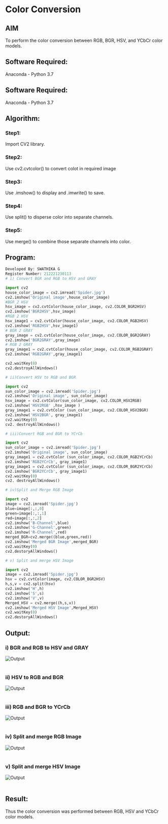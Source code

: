 # Color Conversion
## AIM
To perform the color conversion between RGB, BGR, HSV, and YCbCr color models.

## Software Required:
Anaconda - Python 3.7
## Software Required:
Anaconda - Python 3.7
## Algorithm:
### Step1:
Import CV2 library.
<br>
### Step2:
Use cv2.cvtcolor() to convert colot in required image
<br>
### Step3:
Use .imshow() to display and .imwrite() to save.
<br>
### Step4:
Use split() to disperse color into separate channels.
<br>
### Step5:
Use merge() to combine those separate channels into color.
<br>

## Program:
```python
Developed By: SWATHIKA G
Register Number: 212221230113
# i) Convert BGR and RGB to HSV and GRAY

import cv2
house_color_image = cv2.imread('Spider.jpg')
cv2.imshow('Original image',house_color_image)
#BGR 2 HSV
hsv_image = cv2.cvtColor(house_color_image, cv2.COLOR_BGR2HSV)
cv2.imshow('BGR2HSV',hsv_image)
#RGB 2 HSV
hsv_image1 = cv2.cvtColor(house_color_image, cv2.COLOR_RGB2HSV)
cv2.imshow('RGB2HSV',hsv_image1)
# BGR 2 GRAY
gray_image = cv2.cvtColor(house_color_image, cv2.COLOR_BGR2GRAY)
cv2.imshow('BGR2GRAY',gray_image)
# RGB 2 GRAY
gray_image1 = cv2.cvtColor(house_color_image, cv2.COLOR_RGB2GRAY)
cv2.imshow('RGB2GRAY',gray_image1)

cv2.waitKey(0)
cv2.destroyAllWindows()

# ii)Convert HSV to RGB and BGR

import cv2
sun_color_image = cv2.imread('Spider.jpg')
cv2.imshow('Original image', sun_color_image)
hsv_image = cv2.cvtColor(sun_color_image, cv2.COLOR_HSV2RGB)
cv2.imshow('HSV2RGB' ,hsv_image )
gray_image1 = cv2.cvtColor (sun_color_image, cv2.COLOR_HSV2BGR)
cv2.imshow('HSV2BGR', gray_image1)
cv2.waitKey(0)
cv2. destroyAllWindows()

# iii)Convert RGB and BGR to YCrCb

import cv2
sun_color_image = cv2.imread('Spider.jpg')
cv2.imshow('Original image', sun_color_image)
gray_image1 = cv2.cvtColor (sun_color_image, cv2.COLOR_RGB2YCrCb)
cv2.imshow('RGB2YCrCb', gray_image1)
gray_image1 = cv2.cvtColor (sun_color_image, cv2.COLOR_BGR2YCrCb)
cv2.imshow('BGR2YCrCb', gray_image1)
cv2.waitKey(0)
cv2. destroyAllWindows()

# iv)Split and Merge RGB Image

import cv2
image = cv2.imread('Spider.jpg')
blue=image[:,:,0]
green=image[:,:,1]
red=image[:,:,2]
cv2.imshow('B-Channel',blue)
cv2.imshow('G-Channel',green)
cv2.imshow('R-Channel',red)
merged_BGR=cv2.merge((blue,green,red))
cv2.imshow('Merged BGR Image',merged_BGR)
cv2.waitKey(0)
cv2.destoryAllWindows()

# v) Split and merge HSV Image

import cv2
image = cv2.imread('Spider.jpg')
hsv = cv2.cvtColor(image, cv2.COLOR_BGR2HSV)
h,s,v = cv2.split(hsv)
cv2.imshow('H',h)
cv2.imshow('S',s)
cv2.imshow('V',v)
Merged_HSV = cv2.merge((h,s,v))
cv2.imshow('Merged HSV Image',Merged_HSV)
cv2.waitKey(0)
cv2.destoryAllWindows()

```
## Output:
### i) BGR and RGB to HSV and GRAY
![Output](1.jpg)
<br>
<br>

### ii) HSV to RGB and BGR
![Output](2.jpg)
<br>
<br>

### iii) RGB and BGR to YCrCb
![Output](3.jpg)
<br>
<br>

### iv) Split and merge RGB Image
![Output](4.jpg)
<br>
<br>

### v) Split and merge HSV Image
![Output](5.jpg)
<br>
<br>


## Result:
Thus the color conversion was performed between RGB, HSV and YCbCr color models.
